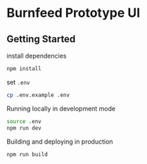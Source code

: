 # Burnfeed Prototype UI

## Getting Started

install dependencies

```bash
npm install
```

set `.env`

```bash
cp .env.example .env
```

Running locally in development mode

```bash
source .env
npm run dev
```

Building and deploying in production

```bash
npm run build
```
